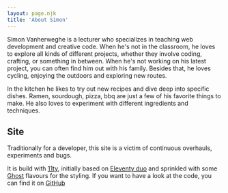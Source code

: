 ```yaml
---
layout: page.njk
title: 'About Simon'
---
```


Simon Vanherweghe is a lecturer who specializes in teaching web development and creative code. When he's not in the classroom, he loves to explore all kinds of different projects, whether they involve coding, crafting, or something in between. When he's not working on his latest project, you can often find him out with his family. Besides that, he loves cycling, enjoying the outdoors and exploring new routes.

In the kitchen he likes to try out new recipes and dive deep into specific dishes. Ramen, sourdough, pizza, bbq are just a few of his favorite things to make. He also loves to experiment with different ingredients and techniques.

## Site

Traditionally for a developer, this site is a victim of continuous overhauls, experiments and bugs.

It is build with [11ty](https://www.11ty.dev/), initially based on [Eleventy duo](https://github.com/yinkakun/eleventy-duo) and sprinkled with some [Ghost](https://ghost.org/) flavours for the styling. If you want to have a look at the code, you can find it on [GitHub](https://github.com/SimonVanherweghe/SimonVanherweghe.github.io)
